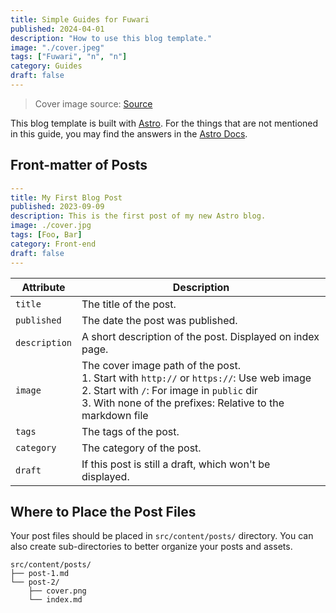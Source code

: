 ```yaml
---
title: Simple Guides for Fuwari
published: 2024-04-01
description: "How to use this blog template."
image: "./cover.jpeg"
tags: ["Fuwari", "n", "n"]
category: Guides
draft: false
---
```


> Cover image source: [Source](https://image.civitai.com/xG1nkqKTMzGDvpLrqFT7WA/208fc754-890d-4adb-9753-2c963332675d/width=2048/01651-1456859105-(colour_1.5),girl,_Blue,yellow,green,cyan,purple,red,pink,_best,8k,UHD,masterpiece,male%20focus,%201boy,gloves,%20ponytail,%20long%20hair,.jpeg)

This blog template is built with [Astro](https://astro.build/). For the things that are not mentioned in this guide, you may find the answers in the [Astro Docs](https://docs.astro.build/).

## Front-matter of Posts

```yaml
---
title: My First Blog Post
published: 2023-09-09
description: This is the first post of my new Astro blog.
image: ./cover.jpg
tags: [Foo, Bar]
category: Front-end
draft: false
---
```

| Attribute     | Description                                                                                                                                                                                                 |
|---------------|-------------------------------------------------------------------------------------------------------------------------------------------------------------------------------------------------------------|
| `title`       | The title of the post.                                                                                                                                                                                      |
| `published`   | The date the post was published.                                                                                                                                                                            |
| `description` | A short description of the post. Displayed on index page.                                                                                                                                                   |
| `image`       | The cover image path of the post.<br/>1. Start with `http://` or `https://`: Use web image<br/>2. Start with `/`: For image in `public` dir<br/>3. With none of the prefixes: Relative to the markdown file |
| `tags`        | The tags of the post.                                                                                                                                                                                       |
| `category`    | The category of the post.                                                                                                                                                                                   |
| `draft`        | If this post is still a draft, which won't be displayed.                                                                                                                                                    |

## Where to Place the Post Files



Your post files should be placed in `src/content/posts/` directory. You can also create sub-directories to better organize your posts and assets.

```
src/content/posts/
├── post-1.md
└── post-2/
    ├── cover.png
    └── index.md
```
